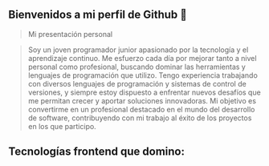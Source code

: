 ## Bienvenidos a mi perfil de Github 👋


> Mi presentación personal

> Soy un joven programador junior apasionado por la tecnología y el aprendizaje continuo. Me esfuerzo cada día por mejorar tanto a nivel personal como profesional, buscando dominar las herramientas y lenguajes de programación que utilizo. Tengo experiencia trabajando con diversos lenguajes de programación y sistemas de control de versiones, y siempre estoy dispuesto a enfrentar nuevos desafíos que me permitan crecer y aportar soluciones innovadoras. Mi objetivo es convertirme en un profesional destacado en el mundo del desarrollo de software, contribuyendo con mi trabajo al éxito de los proyectos en los que participo.

## Tecnologías frontend que domino:




